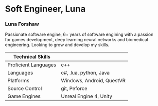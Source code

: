 #  Soft Engineer, Luna
###   Luna Forshaw 

Passionate software engine, 6+ years of software engining with a passion for games development, deep learning neural networks and biomedical engineering.
Looking to grow and develop my skills.

| Technical Skills | |
| ----------- | ----------- |
| Proficient Languages | c++  |
| Languages   | c#, .lua, python, Java |
| Platforms | Windows, Android, QuestVR |
| Source Control | git, Peforce |
| Game Engines | Unreal Engine 4, Unity |


<!-- [![Foo](Engineering_UMG_Splines/Media/SplineG.gif?raw=true)](Engineering_UMG_Splines/Engineering_UMG_Splines.html) -->

